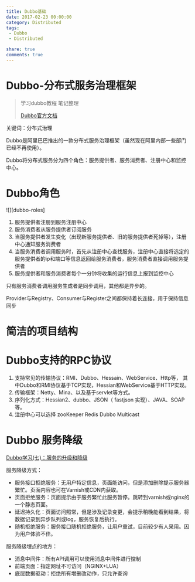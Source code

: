```yaml
---
title: Dubbo基础
date: 2017-02-23 00:00:00
category: Distributed
tags:
 - Dubbo
 - Distributed

share: true
comments: true
---
```


# Dubbo-分布式服务治理框架

> 学习dubbo教程 笔记整理
>
> [Dubbo官方文档](http://dubbo.io/Developer+Guide-zh.htm)

关键词：分布式治理

Dubbo是阿里巴巴推出的一款分布式服务治理框架（虽然现在阿里内部一些部门已经不再使用）。

Dubbo将分布式服务分为四个角色：服务提供者、服务消费者、注册中心和监控中心。

# Dubbo角色

![][dubbo-roles]

1. 服务提供者注册到服务注册中心
2. 服务消费者从服务提供者订阅服务
3. 当服务提供者发生变化（出现新服务提供者、旧的服务提供者死掉等），注册中心通知服务消费者
4. 当服务消费者调用服务时，首先从注册中心查找服务，注册中心直接将选定的服务提供者的ip和端口等信息返回给服务消费者，服务消费者直接调用服务提供者
5. 服务提供者和服务消费者每个一分钟将收集的运行信息上报到监控中心

只有服务消费者调用服务生成者是同步调用，其他都是异步的。

Provider与Registry、Consumer与Register之间都保持着长连接，用于保持信息同步



# 简洁的项目结构



# Dubbo支持的RPC协议

1. 支持常见的传输协议：RMI、Dubbo、Hessain、WebService、Http等，
	其中Dubbo和RMI协议基于TCP实现，Hessian和WebService基于HTTP实现。
1. 传输框架：Netty、Mina、以及基于servlet等方式。
1. 序列化方式：Hessian2、dubbo、JSON（ fastjson 实现）、JAVA、SOAP 等。
4. 注册中心可以选择 zooKeeper Redis Dubbo Multicast

# Dubbo 服务降级
[Dubbo学习(七)：服务的升级和降级](http://blog.csdn.net/zuoanyinxiang/article/details/51027576)

服务降级方式：

- 服务接口拒绝服务：无用户特定信息，页面能访问，但是添加删除提示服务器繁忙。页面内容也可在Varnish或CDN内获取。
- 页面拒绝服务：页面提示由于服务繁忙此服务暂停。跳转到varnish或nginx的一个静态页面。
- 延迟持久化：页面访问照常，但是涉及记录变更，会提示稍晚能看到结果，将数据记录到异步队列或log，服务恢复后执行。
- 随机拒绝服务：服务接口随机拒绝服务，让用户重试，目前较少有人采用。因为用户体验不佳。

服务降级埋点的地方：

- 消息中间件：所有API调用可以使用消息中间件进行控制
- 前端页面：指定网址不可访问（NGINX+LUA）
- 底层数据驱动：拒绝所有增删改动作，只允许查询
